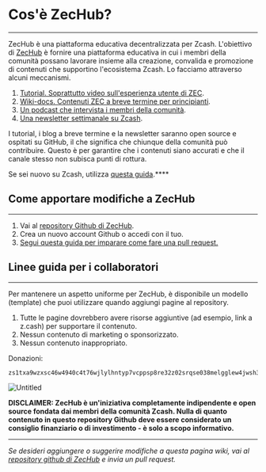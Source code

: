 # Cos'è ZecHub?
---

ZecHub è una piattaforma educativa decentralizzata per Zcash. L'obiettivo di [ZecHub](http://zechub.xyz) è fornire una piattaforma educativa in cui i membri della comunità possano lavorare insieme alla creazione, convalida e promozione di contenuti che supportino l'ecosistema Zcash. Lo facciamo attraverso alcuni meccanismi.

1. [Tutorial. Soprattutto video sull'esperienza utente di ZEC](https://www.youtube.com/channel/UC3-KM00kjCUheRzO5cq3PAA).
2. [Wiki-docs. Contenuti ZEC a breve termine per principianti](https://wiki.zechub.xyz/).
3. [Un podcast che intervista i membri della comunità](https://www.youtube.com/playlist?list=PL9eB_cR4oMej3vs1wMwhQL_Vz8WZBftF0).
4. [Una newsletter settimanale su Zcash](https://zechub.substack.com/).

I tutorial, i blog a breve termine e la newsletter saranno open source e ospitati su GitHub, il che significa che chiunque della comunità può contribuire. Questo è per garantire che i contenuti siano accurati e che il canale stesso non subisca punti di rottura.

Se sei nuovo su Zcash, utilizza [questa guida](https://www.notion.so/Zcash-New-User-Guide-78c340cd6b18485f945e2bce4b6a8748).****

## Come apportare modifiche a ZecHub

---

1. Vai al [repository Github di ZecHub](https://github.com/ZecHub/zechub).
2. Crea un nuovo account Github o accedi con il tuo.
3. [Segui questa guida per imparare come fare una pull request.](https://www.youtube.com/watch?v=YTbRzhQju4c&t=1s)

## Linee guida per i collaboratori

---

Per mantenere un aspetto uniforme per ZecHub, è disponibile un modello (template) che puoi utilizzare quando aggiungi pagine al repository.

1. Tutte le pagine dovrebbero avere risorse aggiuntive (ad esempio, link a z.cash) per supportare il contenuto.
2. Nessun contenuto di marketing o sponsorizzato.
3. Nessun contenuto inappropriato.

Donazioni:

```jsx
zs1txa9wzxsc46w4940c4t76wjlylhntyp7vcppsp8re32z02srqse038melgglew4jwsh3qes4m4n
```

![Untitled](https://s3-us-west-2.amazonaws.com/secure.notion-static.com/53389a9f-af17-4412-bd25-42cad32eb2b6/Untitled.png)

**DISCLAIMER: ZecHub è un'iniziativa completamente indipendente e open source fondata dai membri della comunità Zcash. Nulla di quanto contenuto in questo repository Github deve essere considerato un consiglio finanziario o di investimento - è solo a scopo informativo.**

---

*Se desideri aggiungere o suggerire modifiche a questa pagina wiki, vai al [repository github di ZecHub](https://github.com/ZecHub/zechub) e invia un pull request.*
